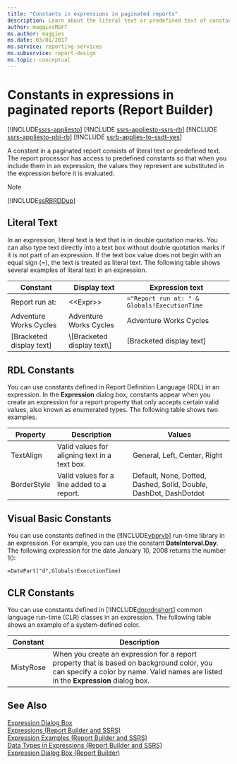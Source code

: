 ```yaml
---
title: "Constants in expressions in paginated reports"
description: Learn about the literal text or predefined text of constants in expressions for your paginated reports in Report Builder.
author: maggiesMSFT
ms.author: maggies
ms.date: 03/01/2017
ms.service: reporting-services
ms.subservice: report-design
ms.topic: conceptual
---
```

# Constants in expressions in paginated reports (Report Builder)


[!INCLUDE[ssrs-appliesto](../../includes/ssrs-appliesto.md)] [!INCLUDE [ssrs-appliesto-ssrs-rb](../../includes/ssrs-appliesto-ssrs-rb.md)] [!INCLUDE [ssrs-appliesto-pbi-rb](../../includes/ssrs-appliesto-pbi-rb.md)] [!INCLUDE [ssrb-applies-to-ssdt-yes](../../includes/ssrb-applies-to-ssdt-yes.md)]

  A constant in a paginated report consists of literal text or predefined text. The report processor has access to predefined constants so that when you include them in an expression, the values they represent are substituted in the expression before it is evaluated.  
  
> [!NOTE]  
>  [!INCLUDE[ssRBRDDup](../../includes/ssrbrddup-md.md)]  
  
## Literal Text  
 In an expression, literal text is text that is in double quotation marks. You can also type text directly into a text box without double quotation marks if it is not part of an expression. If the text box value does not begin with an equal sign (=), the text is treated as literal text. The following table shows several examples of literal text in an expression.  
  
|Constant|Display text|Expression text|  
|--------------|------------------|---------------------|  
|Report run at:|<\<Expr>>|`="Report run at: " & Globals!ExecutionTime`|  
|Adventure Works Cycles|Adventure Works Cycles|Adventure Works Cycles|  
|[Bracketed display text]|\\[Bracketed display text\\]|[Bracketed display text]|  
  
## RDL Constants  
 You can use constants defined in Report Definition Language (RDL) in an expression. In the **Expression** dialog box, constants appear when you create an expression for a report property that only accepts certain valid values, also known as enumerated types. The following table shows two examples.  
  
|Property|Description|Values|  
|--------------|-----------------|------------|  
|TextAlign|Valid values for aligning text in a text box.|General, Left, Center, Right|  
|BorderStyle|Valid values for a line added to a report.|Default, None, Dotted, Dashed, Solid, Double, DashDot, DashDotdot|  
  
## Visual Basic Constants  
 You can use constants defined in the [!INCLUDE[vbprvb](../../includes/vbprvb-md.md)] run-time library in an expression. For example, you can use the constant **DateInterval.Day**. The following expression for the date January 10, 2008 returns the number 10:  
  
 `=DatePart("d",Globals!ExecutionTime)`  
  
## CLR Constants  
 You can use constants defined in [!INCLUDE[dnprdnshort](../../includes/dnprdnshort-md.md)] common language run-time (CLR) classes in an expression. The following table shows an example of a system-defined color.  
  
|Constant|Description|  
|--------------|-----------------|  
|MistyRose|When you create an expression for a report property that is based on background color, you can specify a color by name. Valid names are listed in the **Expression** dialog box.|  
  
## See Also  
 [Expression Dialog Box](/previous-versions/sql/)   
 [Expressions &#40;Report Builder and SSRS&#41;](../../reporting-services/report-design/expressions-report-builder-and-ssrs.md)   
 [Expression Examples &#40;Report Builder and SSRS&#41;](../../reporting-services/report-design/expression-examples-report-builder-and-ssrs.md)   
 [Data Types in Expressions &#40;Report Builder and SSRS&#41;](../../reporting-services/report-design/data-types-in-expressions-report-builder-and-ssrs.md)   
 [Expression Dialog Box &#40;Report Builder&#41;](./expressions-report-builder-and-ssrs.md)  
  
